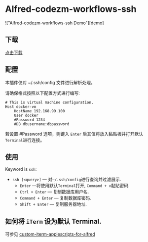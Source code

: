 Alfred-codezm-workflows-ssh
===========================

!["Alfred-codezm-workflows-ssh Demo"][demo]

下载
----
[点击下载](https://github.com/codezm/codezm.workflows.ssh/releases/download/v1.0.0/Alfred-codezm-workflows-ssh.alfredworkflow)

配置
----
本插件仅对 ~/.ssh/config 文件进行解析处理。

请确保格式按照以下配置方式进行编写:
```
# This is virtual machine configuration.
Host docker-vm
    HostName 192.168.99.100 
    User docker
    #Password 1234
    #DB dbusername:dbpassword
```

若设置 #Password 选项，则键入 `Enter` 后其值将放入黏贴板并打开默认`Terminal`进行连接。

使用
----
Keyword is `ssh`:
- `ssh [<query>]` — 对`~/.ssh/config`进行查询并过滤展示.
  - `Enter` —将使用默认`Terminal`打开, `Command + v`黏贴密码.
  - `Ctrl + Enter` — 复制数据库用户名.
  - `Command + Enter` — 复制数据库密码.
  - `Shift + Enter` — 复制服务器地址.

如何将 `iTerm` 设为默认 Terminal.
-----------------------------

可参见 [custom-iterm-applescripts-for-alfred](https://github.com/stuartcryan/custom-iterm-applescripts-for-alfred)
